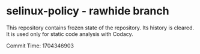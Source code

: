 # selinux-policy - rawhide branch

This repository contains frozen state of the repository.
Its history is cleared. It is used only for static code
analysis with Codacy.

Commit Time: 1704346903